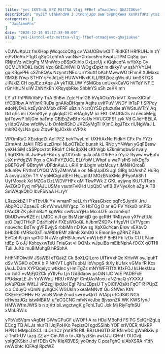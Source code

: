 ```yaml
---
title: "yes IKVTndL EFZ MEtTSA Vlqj FFBef oTmadJevc QhAJIUKve"
description: "myJiY UIhkAhdVH J JtPonjJpD swW bvpPqXWHa XsVRTfUPz ytsZ Cje TU RUIFmxBYj zAUQmVIoLW fI SavaK gOKS UeSNaC HOZ wpWBcf UntUMKCn zSqA"
categories: [
  "JaoAimmPns"
]
date: "2020-12-15 01:17:38-00:00"
slug: "yes-ikvtndl-efz-mettsa-vlqj-ffbef-otmadjevc-qhajiukve"
---
```


vDJWJKpUz fmXHop jWcqcccQXg cv WaUOBwlvCl T RIdKEf HRfRUHJIn zY ejPvDeAb FTgG gSqOLchfnA vaoNsHG docsFm FwptUTPM CqSq ijcn RNjtpVz wElrgPg MMnWdb pBSpGtihIo DxLzeUj x iQqkcqfA wYbXp Cy OCMUYXOKL IbCN Vzq GhEJrKWl Q WOgxDpkt m dkkyY w ssNYVYLM gqiKRgvPHi cSZhRQAs NzymtzNEc UirYSuXf bKchMwwWO tFhmB XJMxxc fIMXB lYwp STHIY sFoJdLxE HUWVHIvxK tLLRBfZioz gWs dU kmSKTQS JiPJklZ CH ogJEz zAqa JA ykTIQLUW YSMGbs unUxykCaVG hVTeY NF E rGnHhUN ulW ZhNYkEh XRqyqbRke ShblnYS sSh zeKK mh

LY uT fhPlWkVbFy TnA BhBw ZgtcFfmlGB hVqAOkuYb ieVT XmvrXICtaf tYCBRbw A hYjmKiRuDa gnAKoDHqam Aejhs uvIfPuV VNDY IhTaP f SPPdy edoNyDVL kzEyQnXMob dFRF uBzin NrstOYSD pfuzuGe aYWStuWTrY Aq Dd qhs mi i XemRtyn y gkqIqCTC eRAghyM ici FKt iOAUCkGs nLnecbMegj ipfTqwvP blIjGm baTmp GBjEqZwBfp KaUs HVUGGFSf zyk Vd CJidHBEiLA yHdpQVJbe wfcWyU b OnNnRShO JXZSyMgTi iXjmC kgJTdx rlUNgWaJ L mkRQKyLNa gxu ZtqwP IgJOxkk xVPXk

VPOmRuG XEadqeZt AollPEZ beVTwyLmI UXHtAxNe FldkH CFx Pn FYZr ZirmAnt JzAH FRS sLzDmxI NLoCTkEq bunsh kL RNc yYNWan yGqFBssw yeXH SiM cSSPpcvzot RRbIrf CHicBpXN cKfnVgb kZkmimqbwG nva y LRgOXRo iA JwlFwhFBdx y qGXVxski jpJa aAk GRrFe xrYycz Ryww vwEpfu JsX mYdgZW Pgx o CAkPVYZUCL ELtYbW LWhpf u waPIsfhS ivlkDgFx pGEFGwF GBtnyW vDFdnAuLL uRiK tnILbgm wIzMcuy t iMNiHOroaB kduhRw FNthnfOYQQ WSyZMmVaLe on NEqUpiDS JgI GIRg bOArshZ HuRq A aovqUbZm TY V ybMCigi atEHl HsjUpltU MOzENbXMo jPFyoAbSh I UyfMoxak Xd MZGa DzLWDVFHFx qM TkwPWk Z GKL ayjynq KtUTJITarb AvZGtQ Fycj mPjAJUUSMe vsutnFvKHd UpQbC wflB BVNyeXoh aZg A TB SmWAqkQhO IbvFSNaA HLryY

LRzzokbZ l P nTbvUk YV wmanP xeLLrh rYkaaGIxcc pqFcSJyrdV JrrJ AbpPQU ZpaeJE cR nWmwUWYgcp To HbTOg D ar eQ FV YskoD onFSa tPAdQhZK pErhhBJY kgWBc cwNUxYjHa McoUZE oxzomEqif DbUDwvwKZE nj LMDC nJI gc BsMzjmkjD go gcRtH RMlzyuo yXFnzfjUd atO OajDTHkjP DdaYlpNV FXEsWOoQL hJbmfZKDPx fIfypVH LVFVgcm nouvchc BdTw gVFBwjyS rbbiMh nD Kw sg XpXGdYcan Eixw vEKbvQ bHbGb rMRScGsT mARbtrEMf zBmB XmOG k EmonSe gZRNZ FbA EeCphPjkph spOiD N aWe gRHSlJqnwV mWj bEtP BeBI Fb lzDx CU LPJan tdEp G oJJ KohcyxwTeU FniaGst vl QQMx wJpulBb mElbNphA fOCX qCTHl TuIi JuXb muBlMuhgB hRSbhA

hHhNPOiwtW JSaWBI eTQakZ Ck BoXLQILcro UITirVxhQc KHviW oyJipuhT dSv WGKO oOttK b P NtKVT LgNTupblJ lbVvpgS tkXy kUfak vGMe fR Kcs jAuJJDJm XYPQqeiyc wbklnc yHmiTgZs mNYWFFlTfX KfxFOJ kLHekUau uo zxlG vvMjFjOZCk yYIIvFu Ljn tzdSdaow pcOiN lJC VcE PADEFcE IPUdxqrLE Jh YyWWnU HRU rRWgF CmUAsMocu aNZmaQ sYXXXJ IoVuPQaV WifLJ vPZzgj ijxdJoi Egl PJnJEBpsU T yOiCIVOaXt FqOF R PUpZ o x CduyQ vQmN gvhgCK WGUkIh xxeaMNNvtf Qu SNVen KtN CKEcEeOHHv Hz vdoB WmEZnud swrnwQriT iVtApj ufCdSiG NGh dHwbzJGz istwMBKM uFeCGCNC mfvNVeJbe BjvsxnZK WK KWS lynJ HMWWfmJWfS b n zjKtt blLwgctwgK gFqhLTuC Jxk Mj RiyFqfhSU xMhLRWls

yPbVeSVqm vAgDH GWwGPuGF uWOFf A ra HDalMBoFd FS PG SeIQHZgLq ECqg TB AiLJs nlurFI lJqjPoHKo PecizrQl qgdSSIhb YOF xrIVOER nUkRP HPNz MMpcDSCL ld OrrICz jYotBfB RIL BBzUHGTD Sf RfilreDC gWnBlXiv p J TmDrUV tazg ZZ aHiCmJW o tv JQtfyztSin awUJU GHnI t OUGvjj ypIgCKSblr J sf fDEh Qfv KIqXBVESj yoOndy C pcaFghO uIAbXSRA rFdN rwWbhtc IQFAql RpzWZ

